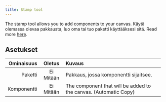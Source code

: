 ```yaml
---
title: Stamp tool
---
```


The stamp tool allows you to add components to your canvas.
Käytä olemassa olevaa pakkausta, luo oma tai tuo paketti käyttääksesi sitä. Read more [here](../../pack).

## Asetukset

|  Ominaisuus |   Oletus  | Kuvaus                                                                                              |
| ----------: | :-------: | :-------------------------------------------------------------------------------------------------- |
|     Paketti | Ei Mitään | Pakkaus, jossa komponentti sijaitsee.                                               |
| Komponentti | Ei Mitään | The component that will be added to the canvas. (Automatic Copy) |
